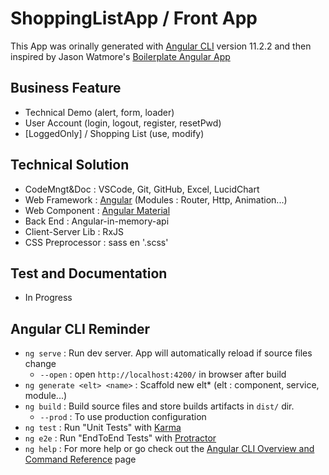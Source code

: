 # ShoppingListApp / Front App

This App was orinally generated with [Angular CLI](https://github.com/angular/angular-cli) version 11.2.2 and then inspired by Jason Watmore's [Boilerplate Angular App](https://jasonwatmore.com/post/2020/08/29/angular-10-boilerplate-email-sign-up-with-verification-authentication-forgot-password)

## Business Feature

- Technical Demo (alert, form, loader)
- User Account (login, logout, register, resetPwd)
- [LoggedOnly] / Shopping List (use, modify)

## Technical Solution

- CodeMngt&Doc : VSCode, Git, GitHub, Excel, LucidChart
- Web Framework : [Angular](https://angular.io/docs) (Modules : Router, Http, Animation...)
- Web Component : [Angular Material](https://material.angular.io/components/categories)
- Back End : Angular-in-memory-api
- Client-Server Lib : RxJS
- CSS Preprocessor : sass en '.scss'

## Test and Documentation

- In Progress

## Angular CLI Reminder

- `ng serve` : Run dev server. App will automatically reload if source files change
  - `--open` : open `http://localhost:4200/` in browser after build
- `ng generate <elt> <name>` : Scaffold new elt* (elt : component, service, module...) 
- `ng build` : Build source files and store builds artifacts in `dist/` dir. 
  - `--prod` : To use production configuration
- `ng test` : Run "Unit Tests" with [Karma](https://karma-runner.github.io)
- `ng e2e` : Run "EndToEnd Tests" with [Protractor](http://www.protractortest.org/)
- `ng help` : For more help or go check out the [Angular CLI Overview and Command Reference](https://angular.io/cli) page
